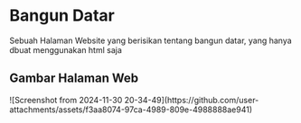 <h1>Bangun Datar</h1>
<p>
  Sebuah Halaman Website yang berisikan tentang bangun datar, yang hanya dbuat menggunakan html saja
</p>
<h2>Gambar Halaman Web</h2>
![Screenshot from 2024-11-30 20-34-49](https://github.com/user-attachments/assets/f3aa8074-97ca-4989-809e-4988888ae941)

